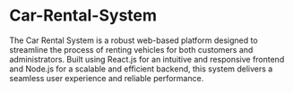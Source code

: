 # Car-Rental-System
The Car Rental System is a robust web-based platform designed to streamline the process of renting vehicles for both customers and administrators. Built using React.js for an intuitive and responsive frontend and Node.js for a scalable and efficient backend, this system delivers a seamless user experience and reliable performance.
